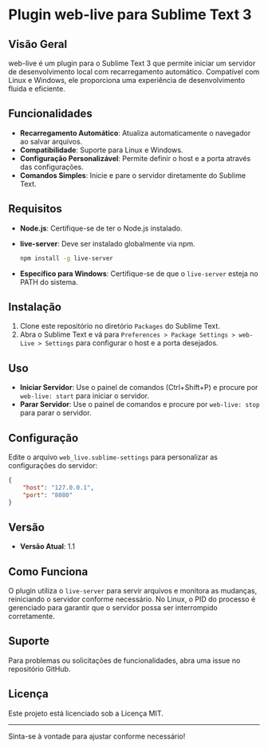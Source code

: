 

# Plugin web-live para Sublime Text 3

## Visão Geral

web-live é um plugin para o Sublime Text 3 que permite iniciar um servidor de desenvolvimento local com recarregamento automático. Compatível com Linux e Windows, ele proporciona uma experiência de desenvolvimento fluida e eficiente.

## Funcionalidades

- **Recarregamento Automático**: Atualiza automaticamente o navegador ao salvar arquivos.
- **Compatibilidade**: Suporte para Linux e Windows.
- **Configuração Personalizável**: Permite definir o host e a porta através das configurações.
- **Comandos Simples**: Inicie e pare o servidor diretamente do Sublime Text.

## Requisitos

- **Node.js**: Certifique-se de ter o Node.js instalado.
- **live-server**: Deve ser instalado globalmente via npm.

  ```bash
  npm install -g live-server
  ```

- **Específico para Windows**: Certifique-se de que o `live-server` esteja no PATH do sistema.

## Instalação

1. Clone este repositório no diretório `Packages` do Sublime Text.
2. Abra o Sublime Text e vá para `Preferences > Package Settings > web-Live > Settings` para configurar o host e a porta desejados.

## Uso

- **Iniciar Servidor**: Use o painel de comandos (Ctrl+Shift+P) e procure por `web-live: start` para iniciar o servidor.
- **Parar Servidor**: Use o painel de comandos e procure por `web-live: stop` para parar o servidor.

## Configuração

Edite o arquivo `web_live.sublime-settings` para personalizar as configurações do servidor:

```json
{
    "host": "127.0.0.1",
    "port": "8080"
}
```

## Versão

- **Versão Atual**: 1.1

## Como Funciona

O plugin utiliza o `live-server` para servir arquivos e monitora as mudanças, reiniciando o servidor conforme necessário. No Linux, o PID do processo é gerenciado para garantir que o servidor possa ser interrompido corretamente.

## Suporte

Para problemas ou solicitações de funcionalidades, abra uma issue no repositório GitHub.

## Licença

Este projeto está licenciado sob a Licença MIT.

---

Sinta-se à vontade para ajustar conforme necessário!

